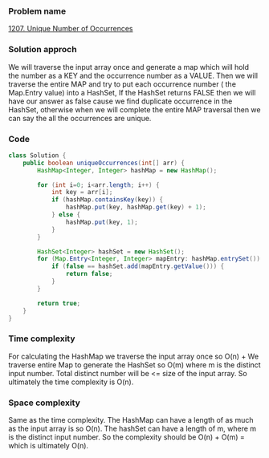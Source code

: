 ### Problem name
[1207. Unique Number of Occurrences](https://leetcode.com/problems/unique-number-of-occurrences/description/)


### Solution approch
We will traverse the input array once and generate a map which will hold the number as a KEY and the occurrence
number as a VALUE. Then we will traverse the entire MAP and try to put each occurrence number ( the Map.Entry value)
into a HashSet, If the HashSet returns FALSE then we will have our answer as false cause we find duplicate occurrence
in the HashSet, otherwise when we will complete the entire MAP traversal then we can say the all the occurrences are
unique. 


### Code
```java
class Solution {
    public boolean uniqueOccurrences(int[] arr) {
        HashMap<Integer, Integer> hashMap = new HashMap();

        for (int i=0; i<arr.length; i++) {
            int key = arr[i];
            if (hashMap.containsKey(key)) {
                hashMap.put(key, hashMap.get(key) + 1);
            } else {
                hashMap.put(key, 1);
            }
        }

        HashSet<Integer> hashSet = new HashSet();
        for (Map.Entry<Integer, Integer> mapEntry: hashMap.entrySet()) {
            if (false == hashSet.add(mapEntry.getValue())) {
                return false;
            }
        }

        return true;
    }
}
```


### Time complexity
For calculating the HashMap we traverse the input array once so O(n) + We traverse entire Map to generate 
the HashSet so O(m) where m is the distinct input number. Total distinct number will be <= size of the input array.
So ultimately the time complexity is O(n).


### Space complexity
Same as the time complexity. The HashMap can have a length of as much as the input array is so O(n). The hashSet can
have a length of m, where m is the distinct input number. So the complexity should be O(n) + O(m) = which is ultimately
O(n).
